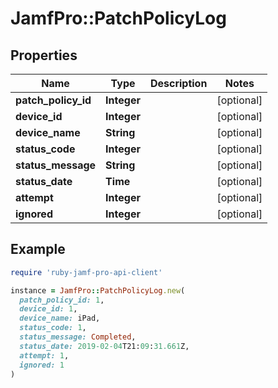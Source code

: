 # JamfPro::PatchPolicyLog

## Properties

| Name | Type | Description | Notes |
| ---- | ---- | ----------- | ----- |
| **patch_policy_id** | **Integer** |  | [optional] |
| **device_id** | **Integer** |  | [optional] |
| **device_name** | **String** |  | [optional] |
| **status_code** | **Integer** |  | [optional] |
| **status_message** | **String** |  | [optional] |
| **status_date** | **Time** |  | [optional] |
| **attempt** | **Integer** |  | [optional] |
| **ignored** | **Integer** |  | [optional] |

## Example

```ruby
require 'ruby-jamf-pro-api-client'

instance = JamfPro::PatchPolicyLog.new(
  patch_policy_id: 1,
  device_id: 1,
  device_name: iPad,
  status_code: 1,
  status_message: Completed,
  status_date: 2019-02-04T21:09:31.661Z,
  attempt: 1,
  ignored: 1
)
```

